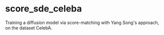 # score_sde_celeba
Training a diffusion model via score-matching with Yang Song's approach, on the dataset CelebA.
